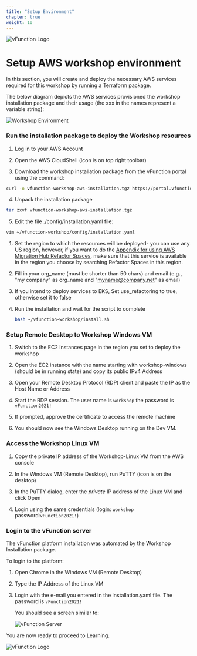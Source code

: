 ```yaml
---
title: "Setup Environment"
chapter: true
weight: 10
---
```


![vFunction Logo](/images/vFunction.png)

# Setup AWS workshop environment

In this section, you will create and deploy the necessary AWS services required for this workshop by running a Terraform
package.

The below diagram depicts the AWS services provisioned the workshop installation package and their usage (the xxx in the names represent a variable string):

![Workshop Environment](/images/Workshop-Environment-AWS-TF.png)


### Run the installation package to deploy the Workshop resources

1. Log in to your AWS Account

2. Open the AWS CloudShell (icon is on top right toolbar)

3. Download the workshop installation package from the vFunction portal using the command:

```bash
curl -o vfunction-workshop-aws-installation.tgz https://portal.vfunction.com/file/023fe68123e76901d11470b8aaefb545/bd14b2b4-52c1-452d-aa6a-2e55520bb1ce/vfunction-workshop-aws-installation.tgz
```

4. Unpack the installation package

```bash
tar zxvf vfunction-workshop-aws-installation.tgz
```

5. Edit the file ./config/installation.yaml file:

```bash
vim ~/vfunction-workshop/config/installation.yaml
```

   1. Set the region to which the resources will be deployed- you can use any US region, however, if you want to do the [Appendix for using AWS Migration Hub Refactor Spaces](/70_awsrefactorspaces/_index.aws.html), make sure that this service is available in the region you choose by searching Refactor Spaces in this region.
   
   2. Fill in your org_name (must be shorter than 50 chars) and email (e.g., "my company" as org_name and "myname@company.net" as email)

   3. If you intend to deploy services to EKS, Set use_refactoring to true, otherwise set it to false


1. Run the installation and wait for the script to complete


   ```bash
   bash ~/vfunction-workshop/install.sh
   ```

### Setup Remote Desktop to Workshop Windows VM

1. Switch to the EC2 Instances page in the region you set to deploy the workshop

2. Open the EC2 instance with the name starting with workshop-windows (should be in running state) and copy its public IPv4 Address

3. Open your Remote Desktop Protocol (RDP) client and paste the IP as the Host Name or Address

4. Start the RDP session. The user name is ```workshop``` the password is ```vFunction2021!```

5. If prompted, approve the certificate to access the remote machine

6. You should now see the Windows Desktop running on the Dev VM.

### Access the Workshop Linux VM

1. Copy the private IP address of the Workshop-Linux VM from the AWS console

2. In the Windows VM (Remote Desktop), run PuTTY (icon is on the desktop)

3. In the PuTTY dialog, enter the *private* IP address of the Linux VM and click Open

4. Login using the same credentials (login: ```workshop``` password:```vFunction2021!```)

### Login to the vFunction server

The vFunction platform installation was automated by the Workshop Installation package.

To login to the platform:

1. Open Chrome in the Windows VM (Remote Desktop)

2. Type the IP Address of the Linux VM

3. Login with the e-mail you entered in the installation.yaml file. The password is ```vFunction2021!```
   
   You should see a screen similar to:

   ![vFunction Server](/images/vFunctionServer.png)

You are now ready to proceed to Learning.

![vFunction Logo](/images/vFunction.png)
